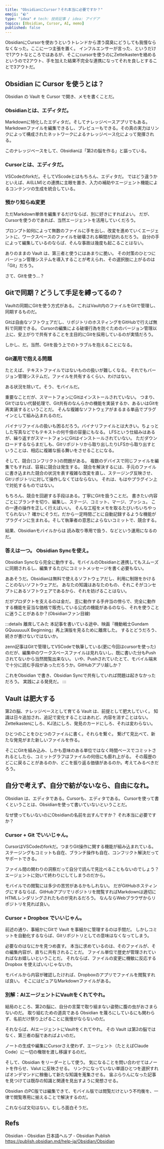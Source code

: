 ```yaml
---
title: "ObsidianにCursor？それ本当に必要ですか？"
emoji: "🪨"
type: "idea" # tech: 技術記事 / idea: アイデア
topics: [Obsidian, Cursor, AI, memo]
published: false
---
```


ObsidianにCursorを使おうというトレンドから漂う腐臭にどうしても我慢ならなくなった。ここに一つ主張を置く。
インフルエンサーが言った、というだけで1アウトなところではあるが、そこにcursorを使うのにZettelkastenを絡めるというので2アウト、手を加えた結果不完全な連携になってそれを良しとすることで3アウトだ。

## Obsidian に Cursor を使うとは？

Obsidian の Vault を Cursor で開き、メモを書くことだ。

### Obsidianとは、エディタだ。

Markdownに特化したエディタだ。そしてナレッジベースアプリでもある。
Markdownファイルを編集できるし、プレビューもできる。その真の実力はリンクによって構成されたネットワークによるナレッジベース化によって発揮される。

このナレッジベースをして、Obsidianは「第2の脳を作る」と謳っている。

### Cursorとは、エディタだ。

VSCodeのforkだ。そしてVScodeとはもちろん、エディタだ。
ではどう違うかといえば、AI(LLM)との連携に主眼を置き、入力の補助やエージェント機能によるコンテンツの生成を統合している。

### 預かり知らぬ変更

ただMarkdown単体を編集するだけならば、別に好きにすればよい。
だが、Cursorを使うのであれば、当然エージェントを活用していくだろう。

プロンプト如何によって無数のファイルに手を出し、改変を進めていくエージェントに、ワークスペースのファイルを破壊される瞬間が訪れるだろう。
自分の手によって編集しているのならば、そんな事故は幾度も起こることはない。

ありのままの Vault は、第三者と使うにはあまりに脆い。
その対策のひとつにバージョン管理システムを導入することが考えられ、その選択肢に上がるのは「Git」だろう。

さて、Gitを使う…？


## Gitで同期？どうして手足を縛ってるの？

Vaultの同期にGitを使う方式がある。
これはVault内のファイルをGitで管理し、同期するものだ。

Gitは自由なソフトウェアだし、リポジトリのホスティングをGitHubで行えば無料で同期できる。
Cursorの編集による破壊行為を防ぐためのバージョン管理以上に、安上がりで共有することを主目的にGitを採用しているのが実情だろう。

しかし、だ。当然、Gitを扱う上でのトラブルを抱えることになる。

### Git運用で抱える問題

たとえば、テキストファイルではないものの扱いが難しくなる。
それでもバージョン管理システムだ。ファイルを共有するくらい、わけはない。

ある状況を除いて。そう、モバイルだ。

重要なことだが、スマートフォンにGitはインストールされていない。
つまり、Gitではない代替処理で、Git共有のなんらかの機能を実装するか、あるいはGitを再実装するということだ。
そんな複雑なソフトウェアがまるまる単品でプラグインとして組み込まれるのだ。

バイナリファイルの扱いも困るだろう。バイナリファイルとは大きい。ちょっとした写真などでもテキストの何千倍の容量にもなる。
LFSという仕組みはあるが、繰り返すがスマートフォンにGitはインストールされていない。
ただダウンロードするならまだしも、Gitリポジトリから取り出したりLFSから取り出すということは、相応に複雑な振る舞いをさせることになる。

そして、競合(コンフリクト)の問題がある。
複数のデバイスで同じファイルを編集でもすれば、容易に競合は発生する。
競合を解決するには、手元のファイルに書き込まれた競合の状況を表す複雑な改変を直し、ステージング反映させ、Gitリポジトリに対して操作しなくてはならない。
それは、もはやプラグイン上で対処するものではない。

もちろん、競合を回避する手段はある。丁寧にGitを扱うことだ。
書きたい内容ごとにブランチを切り、編集し、ステージ、コミット、マージ、プッシュ。 この一連の操作を正しく行えばいい。
そんな工程をメモを取るたびいちいちやってられない？
確かにそうだ。だから一定時間ごとに自動記録するような機能がプラグインに生まれる。そして執筆者の意思によらないコミットで、競合する。

結果、Obsidianモバイルからは 読み取り専用で扱う、などという運用になるのだ。

### 答えは一つ。 Obsidian Syncを使え。

Obsidian Syncなら完全に動作する。モバイルのObsidianと連携してもスムーズに同期されるし、編集するたびにコミットメッセージを書く必要もない。

ああそうだ。Obsidianは無料で使えるソフトウェアだし、利用に制限をかけることのないソフトウェアだ。
あなたの知識はあなたのもの、それこそがコンセプトにあるソフトウェアであるから、それを妨げることはない。

だがプロダクトを支えるのは金だ。
歪に動作する手弁当の傍らで、完全に動作する機能を妥当な価格で販売している公式の機能があるのなら、それを使うことに迷うことがあるか？(Obsidianファン目線)

:::details 離席してみた
本記事を書いている途中、映画『機動戦士Gundam GQuuuuuuX Beginning』再上演版を見るために離席した。 するとどうだろう、続きが書けないではないか。

zenn記事はGitで管理してVSCodeで執筆している(更に今回はcursorを使った)のだが、編集中のワークスペースファイルは見れないし、既に書いた分もPushされてないから当然閲覧出来ない。
いや、Pushされていたとて、モバイル端末で十分に読む手段があっただろうか。GitHubアプリ越しか？

これをObsidian で書き、Obsidian Syncで共有していれば問題は起きなかっただろう。
実践による発見だ。
:::

## Vault は肥大する

第2の脳、ナレッジベースとして育てる Vault は、前提として肥大していく。
知識は日々追加され、追記で変化することはあれど、内容を消すことはない。
Zettelkastenにしろ、KJ法にしろ、発見のカードにしろ、それは変わらない。

ひとつのことをひとつのファイルに書く。それらを繋ぐ。
繋げて見比べて、新たな発見がまた新しいファイルを作る。

そこにGitを組み込み、しかも意味のある単位ではなく時間ベースでコミットされるとしたら、コミットグラフはファイルの何倍にも膨れ上がる。
その履歴のどこに戻ることがあるのか、どこを振り返る価値があるのか。考えてみるべきだろう。


## 自分で考えず、自分で紡がないなら、自由になれ。

Obsidian は、エディタである。Cursorも、エディタである。
Cursorを使って書くということは、Obsidianを使って書いていないということだ。

なぜ使ってもいないのにObsidianの名前を出すんですか？
それ本当に必要ですか？

### Cursor + Git でいいじゃん。

CursorはVSCodeのforkだ。つまりGit操作に関する機能が組み込まれている。
ステージングもコミットも自在、ブランチ操作も自在、コンフリクト解決だってサポートできる。

ファイル間の関わりの洞察だって自分で読んで見比べることもないのでしょう？エージェントに効いて終わりにしてしまうのだから。

モバイルでの閲覧には多少の苦労があるかもしれない。
だがGitHubホスティングにするならば、GitHubアプリでリポジトリを閲覧すればMarkdownは適切にHTMLレンダリングされたものが見れるだろう。
なんならWebブラウザからリポジトリを見れば良い。

### Cursor + Dropbox でいいじゃん。

前述の通り、事細かにGitで Vault を事細かに管理するのは手間だ。
しかしコミットを自動化するならば、Gitリポジトリとしての意味はなくなってしまう。

必要なのはなにかを見つめ直す。
本当に求めているのは、そのファイルが、その編集内容が、直ちに共有されることだ。
ファイル単位で歴史が管理されていればなお嬉しいということだ。
それならば、ファイルの変更に機敏に反応する Dropbox を使えばいいじゃないか。

モバイルから内容が確認したければ、Dropboxのアプリでファイルを閲覧すれば良い。
そこにはピュアなMarkdownファイルがある。

### 別解：AIエージェントにVaultをくれてやれ。

結局のところ、第2の脳に、自分の言葉で取り組まない姿勢に腹の虫がおさまらないのだ。
取り組むための道具である Obsidian を蔑ろにしているにも関わらず、名前だけ祭り上げることに我慢がならないのだ。

それならば、AIエージェントにVaultをくれてやれ。
その Vault は第2の脳ではなく、第三者の脳であればよいのだ。

ノートの生成や編集にCursorさえ使わず、エージェント（たとえばClaude Code）に一切の権限を渡し移譲するのだ。

そして、Obsidian をリーダーとして使う。
気になることを問い合わせてはノートを作らせ、Valut に反映させる。
リンクになっていない単語ひとつを選択すればオンデマンドに稼働して新たな知識を蒐集させる。
宙ぶらりんになった記事を見つけては既存の知識と関連を見出すように発想させる。

Obsidian のPC版では編集できて、モバイル版では閲覧だけという不均衡を、一律で閲覧専用に揃えることで解決するのだ。

これならば文句はない。むしろ面白そうだ。

## Refs

Obsidian - Obsidian 日本語ヘルプ - Obsidian Publish
https://publish.obsidian.md/help-ja/Obsidian/Obsidian
